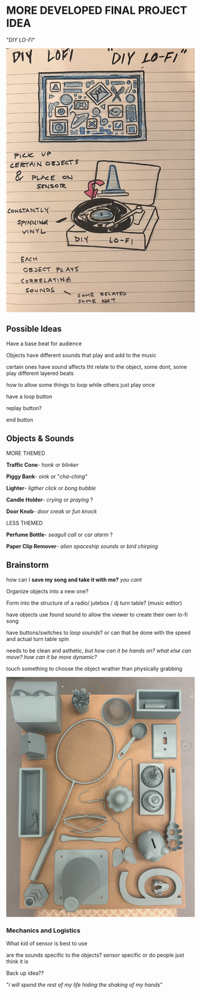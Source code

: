 # MORE DEVELOPED FINAL PROJECT IDEA

"*DIY LO-FI*"

![DIY LO-FI Sketch](Images/final%20sketch%20lofi.jpg)

## Possible Ideas

Have a base beat for audience

Objects have different sounds that play and add to the music

certain ones have sound affects tht relate to the object, some dont, some play different layered beats

how to allow some things to loop while others just play once

have a loop button

replay button?

end button

## Objects & Sounds

MORE THEMED

**Traffic Cone**- *honk* or *blinker*

**Piggy Bank**- *oink* or "*cha-ching*"

**Lighter**- *ligther click* or *bong bubble*

**Candle Holder**- *crying* or *praying* ?

**Door Knob**- *door creak* or *fun knock*

LESS THEMED

**Perfume Bottle**- *seagull call* or *car alarm* ?

**Paper Clip Remover**- *alien spaceship sounds* or *bird chirping*

## Brainstorm

how can I **save my song and take it with me?** *you cant*

Organize objects into a new one?

Form into the structure of a radio/ jutebox / dj turn table? (music editor)

have objects use found sound to allow the viewer to create their own lo-fi song

have buttons/switches to *loop sounds*? or can that be done with the speed and actual turn table spin

needs to be clean and asthetic, *but how can it be hands on? what else can move? how can it be more dynamic?*

touch something to choose the object wrather than physically grabbing

![Final Project Objects](Images/final%20project%20objects.jpg)

### Mechanics and Logistics

What kid of sensor is best to use

are the sounds specific to the objects? sensor specific or do people just think it is

Back up idea??

"*i will spend the rest of my life hiding the shaking of my hands*"
